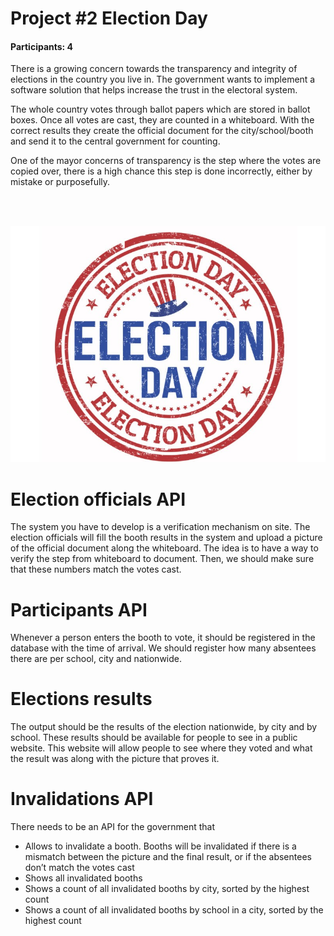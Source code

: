 # Project #2 Election Day

#### Participants: 4
There is a growing concern towards the transparency and integrity of elections in the country you live in. The government wants to implement a software solution that helps increase the trust in the electoral system.

The whole country votes through ballot papers which are stored in ballot boxes. Once all votes are cast, they are counted in a whiteboard. With the correct results they create the official document for the city/school/booth and send it to the central government for counting.

One of the mayor concerns of transparency is the step where the votes are copied over, there is a high chance this step is done incorrectly, either by mistake or purposefully.

</br>
 </br>
 <p align="center">
    <img src="https://github.com/AleS900/prueba/blob/master/assets/Electionay-Revised.jpg" />
 </p>


# Election officials API

The system you have to develop is a verification mechanism on site. The election officials will fill the booth results in the system and upload a picture of the official document along the whiteboard. The idea is to have a way to verify the step from whiteboard to document. Then, we should make sure that these numbers match the votes cast.


# Participants API

Whenever a person enters the booth to vote, it should be registered in the database with the time of arrival. We should register how many absentees there are per school, city and nationwide.


# Elections results

The output should be the results of the election nationwide, by city and by school. These results should be available for people to see in a public website. This website will allow people to see where they voted and what the result was along with the picture that proves it.


# Invalidations API

There needs to be an API for the government that

- Allows to invalidate a booth. Booths will be invalidated if there is a mismatch between the picture and the final result, or if the absentees don’t match the votes cast
- Shows all invalidated booths
- Shows a count of all invalidated booths by city, sorted by the highest count
- Shows a count of all invalidated booths by school in a city, sorted by the highest count

